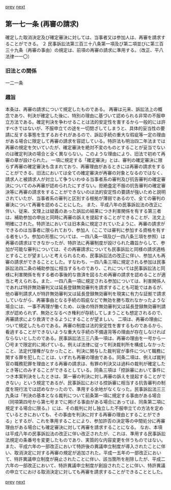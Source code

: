[prev](/specific/markdowns/特許法/236_Mp-Ch_6-At_170.md)
[next](/specific/markdowns/特許法/238_Mp-Ch_7-At_172.md)
## 第一七一条 (再審の請求)
確定した取消決定及び確定審決に対しては、当事者又は参加人は、再審を請求することができる。
２ 民事訴訟法第三百三十八条第一項及び第二項並びに第三百三十九条（再審の事由）の規定は、前項の再審の請求に準用する。（改正、平八法律一一〇）

### 旧法との関係
一二一条

### 趣旨
本条は、再審の請求について規定したものである。
再審は元来、訴訟法上の概念であり、判決が確定した後に、特別の理由に基づいて認められる非常の不服申立方法である。確定判決を争わせることは法的安定性を害するから一般的には許すべきではないが、不服申立ての途を一切閉ざしてしまうと、具体的妥当性の要請に反する事態を生ずるおそれがあるので、訴訟手続の重大な瑕疵等一定の理由がある場合に限定して再審の請求を容認している。特許法も明治四二年法までは再審の規定を欠いていたが、確定審決を絶対不変のものとすることが妥当でないのは確定判決の場合と全く異ならない。このような理由により、旧法で初めて再審の章が設けられた。
一項に規定する「確定審決」とは、審判の確定審決に限らず再審の確定審決も含まれており、再審理由があるときには再審の請求をすることができる。旧法においては全ての確定審決が再審の対象となるのではなく、請求人と被請求人が対立して争ういわゆる当事者系の審判及び抗告審判の確定審決についてのみ再審が認められたにすぎない。拒絶査定不服の抗告審判の確定審決等に再審の請求をすることができないのは法的安定性の要請が強いためと説明されていたが、当事者系の審判と区別する根拠が薄弱であるので、全ての審判の審決について再審を認めることにした。
また、平成八年の民事訴訟法の改正に伴い、従来、文理上は疑義のあった訴訟の結果につき利害関係を有する第三者は、補助参加の申出と同時に再審の訴えを提起することができることが、法文上明確にされた。特許法においては旧本条に規定されていたように、再審の請求ができるのは当事者に限られており、参加人（ここでは審判に参加する資格を有する者をいう。参加の形態については、一四八条一項及び一四八条三項を参照）は再審の請求はできなかったが、特許法に再審制度が設けられた趣旨からして、参加が可能な審判については、その再審請求についても民事訴訟と同様の請求適格とすることが望ましいと考えられるため、民事訴訟法の改正に伴い、参加人も再審の請求ができることとした。すなわち、一四八条三項に規定される参加は民事訴訟法四二条の補助参加に相当するものであり、これについては民事訴訟法と同様に利害関係を有する者の事後的な救済を図るため再審の請求を認めることが適当と考えられる。また、一四八条一項に規定される参加については、利害関係人であれば特許無効審判又は延長登録無効審判を請求することも可能ではあるが、他の審判請求人が特許無効審判又は延長登録無効審判を現実に有力な証拠で請求していながら、再審事由となる手続の瑕疵などで無効を勝ち取れなかったような場合には、一事不再理が働くため、以後の特許無効審判又は延長登録無効審判請求が認められず、無効となるべき権利が存続してしまうことも想定されるので、再審請求により救済できるようにすることが望ましい。
二項は、再審の理由について規定したものである。再審の制度は法的安定性を害するものであるから、看過することができないような重大な手続の不備違背等の理由が存在しなければならないとしたのである。民事訴訟法三三八条一項は、再審の理由を一号から一〇号まで限定的に掲げている。例えば法律に従って判決裁判所を構成しなかったこと、法定代理権がなかったこと、判決に関与した裁判官が事件について職務に関する罪を犯したことは、いずれも再審の理由である。同条二項は、例えば裁判官の職務犯罪を理由とする再審の請求は、有罪の判決又は過料の裁判が確定したとき等にのみすることができるとしている。同条三項は「控訴審において事件につき本案判決をしたときは、第一審の判決に対し再審の訴えを提起することができない」という規定であるが、民事訴訟における控訴審に相当する抗告審判の制度を現行法では認めなかったので、準用する余地がなくなった。民事訴訟法三三九条は「判決の基本となる裁判について前条第一項に規定する事由がある場合（同項第四号から第七号までに掲げる事由がある場合にあっては、同条第二項に規定する場合に限る。）には、その裁判に対し独立した不服申立ての方法を定めているときにおいても、その事由を判決に対する再審の理由とすることができる」とするが、これを準用することにより、参加許否の決定等の中間処分に再審理由がある場合にも確定審決に対して再審を請求することになる。
なお、本項は平成八年の民事訴訟法の改正に伴い改正されたが、これは、準用する民事訴訟法規定の条番号を変更したものであり、実質的な内容変更を伴うものではない。
また、平成六年の一部改正において特許後の異議申立制度が導入されたことに伴い、取消決定に対する再審の規定が追加された。平成一五年の一部改正において、特許異議申立制度が廃止されたことに伴い、該当箇所を削除したが、平成二六年の一部改正において、特許異議申立制度が創設されたことに伴い、特許異議の申立てにおける取消決定に対しても再審を請求することができることとした。

[prev](/specific/markdowns/特許法/236_Mp-Ch_6-At_170.md)
[next](/specific/markdowns/特許法/238_Mp-Ch_7-At_172.md)